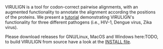VIRULIGN is a tool for codon-correct pairwise alignments, with an augmented functionality to annotate the alignment according the positions of the proteins. We present a [tutorial](https://github.com/rega-cev/virulign-tutorial) demonstrating VIRULIGN's functionality for three different pathogens (i.e., HIV-1, Dengue virus, Zika virus).

Please download releases for GNU/Linux, MacOS and Windows here:TODO, to build VIRULIGN from source have a look at the [INSTALL file](INSTALL).
